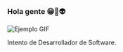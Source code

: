 ### Hola gente  😁👋👽
![Ejemplo GIF](https://kimchisama.files.wordpress.com/2018/05/midoriya-computer-gif.gif)

Intento de Desarrollador de Software.
<!--
**bastivg/bastivg** is a ✨ _special_ ✨ repository because its `README.md` (this file) appears on your GitHub profile.

Here are some ideas to get you started:

- 🔭 I’m currently working on ...
- 🌱 I’m currently learning ...
- 👯 I’m looking to collaborate on ...
- 🤔 I’m looking for help with ...
- 💬 Ask me about ...
- 📫 How to reach me: ...
- 😄 Pronouns: ...
- ⚡ Fun fact: ...
-->
